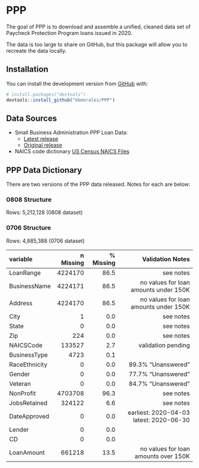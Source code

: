
<!-- README.md is generated from README.Rmd. Please edit that file -->

# PPP

<!-- badges: start -->

<!-- badges: end -->

The goal of PPP is to download and assemble a unified, cleaned data set
of Paycheck Protection Program loans issued in 2020.

The data is too large to share on GitHub, but this package will allow
you to recreate the data locally.

## Installation

You can install the development version from
[GitHub](https://github.com/) with:

``` r
# install.packages("devtools")
devtools::install_github("kbmorales/PPP")
```

## Data Sources

  - Small Business Administration PPP Loan Data:
      - [Latest
        release](https://sba.app.box.com/s/ahn2exwfebgqruk714v3hnf75qdap3du)
      - [Original
        release](https://sba.app.box.com/s/tvb0v5i57oa8gc6b5dcm9cyw7y2ms6pp)
  - NAICS code dictionary [US Census NAICS
    Files](https://www.census.gov/eos/www/naics/downloadables/downloadables.html)

## PPP Data Dictionary

There are two versions of the PPP data released. Notes for each are
below:

### 0808 Structure

Rows: 5,212,128 (0808 dataset)

### 0706 Structure

Rows: 4,885,388 (0706 dataset)

| variable      | n Missing | % Missing |                        Validation Notes |
| :------------ | --------: | --------: | --------------------------------------: |
| LoanRange     |   4224170 |      86.5 |                               see notes |
| BusinessName  |   4224171 |      86.5 |   no values for loan amounts under 150K |
| Address       |   4224170 |      86.5 |   no values for loan amounts under 150K |
| City          |         1 |       0.0 |                               see notes |
| State         |         0 |       0.0 |                               see notes |
| Zip           |       224 |       0.0 |                               see notes |
| NAICSCode     |    133527 |       2.7 |                      validation pending |
| BusinessType  |      4723 |       0.1 |                                         |
| RaceEthnicity |         0 |       0.0 |                      89.3% “Unanswered” |
| Gender        |         0 |       0.0 |                      77.7% “Unanswered” |
| Veteran       |         0 |       0.0 |                      84.7% “Unanswered” |
| NonProfit     |   4703708 |      96.3 |                               see notes |
| JobsRetained  |    324122 |       6.6 |                               see notes |
| DateApproved  |         0 |       0.0 | earliest: 2020-04-03 latest: 2020-06-30 |
| Lender        |         0 |       0.0 |                                         |
| CD            |         0 |       0.0 |                                         |
| LoanAmount    |    661218 |      13.5 |    no values for loan amounts over 150K |
